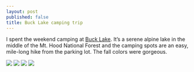 ```yaml
---
layout: post
published: false
title: Buck Lake camping trip
---
```

I spent the weekend camping at [Buck Lake](http://www.fs.usda.gov/recarea/mthood/null/recarea/?recid=52892&actid=50). It’s a serene alpine lake in the middle of the Mt. Hood National Forest and the camping spots are an easy, mile-long hike from the parking lot. The fall colors were gorgeous.

![]({{site.cdn_path}}/2014/10/06/1.jpg)
![]({{site.cdn_path}}/2014/10/06/2.jpg)
![]({{site.cdn_path}}/2014/10/06/3.jpg)
![]({{site.cdn_path}}/2014/10/06/4.jpg)